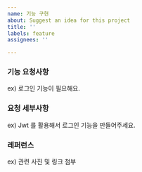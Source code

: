 ```yaml
---
name: 기능 구현
about: Suggest an idea for this project
title: ''
labels: feature
assignees: ''

---
```


### 기능 요청사항

ex) 로그인 기능이 필요해요.

### 요청 세부사항

ex) Jwt 를 활용해서 로그인 기능을 만들어주세요.

### 레퍼런스

ex) 관련 사진 및 링크 첨부
